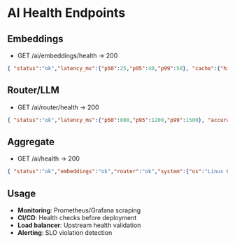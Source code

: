 # AI Health Endpoints

## Embeddings
- GET /ai/embeddings/health → 200
```json
{ "status":"ok","latency_ms":{"p50":25,"p95":40,"p99":50}, "cache":{"hit_ratio":0.6}, "error_rate":0.001, "model":"xenova/multilingual-e5-small" }
```

## Router/LLM
- GET /ai/router/health → 200
```json
{ "status":"ok","latency_ms":{"p50":800,"p95":1200,"p99":1500}, "accuracy":0.92, "bypass_detection":0.75, "error_rate":0.001, "model":"qwen2-1_5b-instruct-q4_k_m.gguf" }
```

## Aggregate
- GET /ai/health → 200
```json
{ "status":"ok","embeddings":"ok","router":"ok","system":{"os":"Linux 6.14.0","cpu":"AMD Ryzen 7","ram_gb":16,"node":"v20.0.0"},"ts":"2025-01-10T00:00:00Z" }
```

## Usage
- **Monitoring**: Prometheus/Grafana scraping
- **CI/CD**: Health checks before deployment
- **Load balancer**: Upstream health validation
- **Alerting**: SLO violation detection